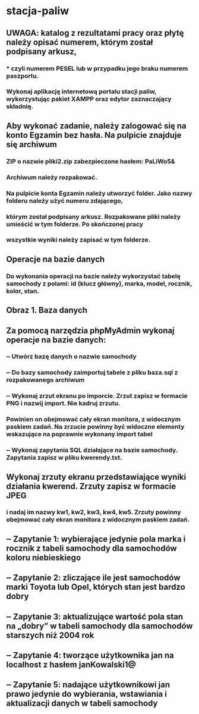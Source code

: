 # stacja-paliw
## UWAGA: katalog z rezultatami pracy oraz płytę należy opisać numerem, którym został podpisany arkusz, 
### * czyli numerem PESEL lub w przypadku jego braku numerem paszportu.
### Wykonaj aplikację internetową portalu stacji paliw, wykorzystując pakiet XAMPP oraz edytor zaznaczający składnię.
## Aby wykonać zadanie, należy zalogować się na konto Egzamin bez hasła. Na pulpicie znajduje się archiwum 
### ZIP o nazwie pliki2.zip zabezpieczone hasłem: PaLiWo5&
### Archiwum należy rozpakować.
### Na pulpicie konta Egzamin należy utworzyć folder. Jako nazwy folderu należy użyć numeru zdającego, 
### którym został podpisany arkusz. Rozpakowane pliki należy umieścić w tym folderze. Po skończonej pracy 
### wszystkie wyniki należy zapisać w tym folderze.
## Operacje na bazie danych
### Do wykonania operacji na bazie należy wykorzystać tabelę samochody z polami: id (klucz główny), marka, model, rocznik, kolor, stan.
## Obraz 1. Baza danych
## Za pomocą narzędzia phpMyAdmin wykonaj operacje na bazie danych:
### ‒ Utwórz bazę danych o nazwie samochody
### ‒ Do bazy samochody zaimportuj tabele z pliku baza.sql z rozpakowanego archiwum
### ‒ Wykonaj zrzut ekranu po imporcie. Zrzut zapisz w formacie PNG i nazwij import. Nie kadruj zrzutu. 
### Powinien on obejmować cały ekran monitora, z widocznym paskiem zadań. Na zrzucie powinny być widoczne elementy wskazujące na poprawnie wykonany import tabel
### ‒ Wykonaj zapytania SQL działające na bazie samochody. Zapytania zapisz w pliku kwerendy.txt.
## Wykonaj zrzuty ekranu przedstawiające wyniki działania kwerend. Zrzuty zapisz w formacie JPEG 
### i nadaj im nazwy kw1, kw2, kw3, kw4, kw5. Zrzuty powinny obejmować cały ekran monitora z widocznym paskiem zadań.
## ‒ Zapytanie 1: wybierające jedynie pola marka i rocznik z tabeli samochody dla samochodów koloru niebieskiego
## ‒ Zapytanie 2: zliczające ile jest samochodów marki Toyota lub Opel, których stan jest bardzo dobry
## ‒ Zapytanie 3: aktualizujące wartość pola stan na „dobry” w tabeli samochody dla samochodów starszych niż 2004 rok
## ‒ Zapytanie 4: tworzące użytkownika jan na localhost z hasłem janKowalski1@
## ‒ Zapytanie 5: nadające użytkownikowi jan prawo jedynie do wybierania, wstawiania i aktualizacji danych w tabeli samochody
